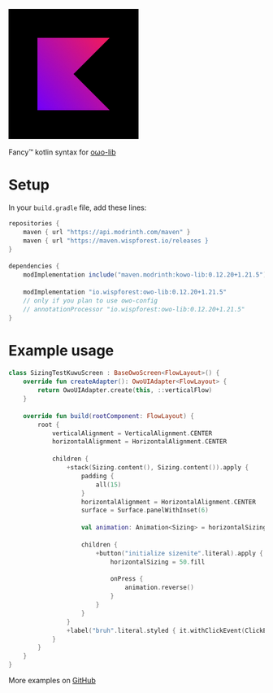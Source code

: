 ![Icon](https://raw.githubusercontent.com/MeiNanziiii/kowo-lib/main/images/icon_256px.png)

Fancy™ kotlin syntax for [oωo-lib](https://modrinth.com/mod/owo-lib)

# Setup

In your `build.gradle` file, add these lines:

```gradle
repositories {
    maven { url "https://api.modrinth.com/maven" }
    maven { url "https://maven.wispforest.io/releases }
}

dependencies {
    modImplementation include("maven.modrinth:kowo-lib:0.12.20+1.21.5")

    modImplementation "io.wispforest:owo-lib:0.12.20+1.21.5"
    // only if you plan to use owo-config
    // annotationProcessor "io.wispforest:owo-lib:0.12.20+1.21.5"
}
```

# Example usage

```kt
class SizingTestKuwuScreen : BaseOwoScreen<FlowLayout>() {
    override fun createAdapter(): OwoUIAdapter<FlowLayout> {
        return OwoUIAdapter.create(this, ::verticalFlow)
    }

    override fun build(rootComponent: FlowLayout) {
        root {
            verticalAlignment = VerticalAlignment.CENTER
            horizontalAlignment = HorizontalAlignment.CENTER

            children {
                +stack(Sizing.content(), Sizing.content()).apply {
                    padding {
                        all(15)
                    }
                    horizontalAlignment = HorizontalAlignment.CENTER
                    surface = Surface.panelWithInset(6)

                    val animation: Animation<Sizing> = horizontalSizing().animate(500, Easing.CUBIC, 75.fill)

                    children {
                        +button("initialize sizenite".literal).apply {
                            horizontalSizing = 50.fill

                            onPress {
                                animation.reverse()
                            }
                        }
                    }
                }
                +label("bruh".literal.styled { it.withClickEvent(ClickEvent.OpenUrl(URI.create("https://wispforest.io"))) })
            }
        }
    }
}

```

More examples on [GitHub](https://github.com/MeiNanziiii/kowo-lib/tree/1.21.5/src/test/kotlin/ua/mei/kuwu/client)
